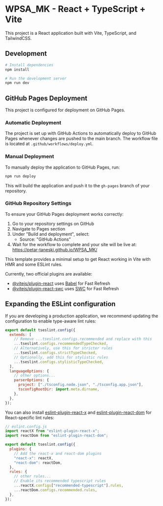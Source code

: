 # WPSA_MK - React + TypeScript + Vite

This project is a React application built with Vite, TypeScript, and TailwindCSS.

## Development

```bash
# Install dependencies
npm install

# Run the development server
npm run dev
```

## GitHub Pages Deployment

This project is configured for deployment on GitHub Pages.

### Automatic Deployment

The project is set up with GitHub Actions to automatically deploy to GitHub Pages whenever changes are pushed to the main branch. The workflow file is located at `.github/workflows/deploy.yml`.

### Manual Deployment

To manually deploy the application to GitHub Pages, run:

```bash
npm run deploy
```

This will build the application and push it to the `gh-pages` branch of your repository.

### GitHub Repository Settings

To ensure your GitHub Pages deployment works correctly:

1. Go to your repository settings on GitHub
2. Navigate to Pages section
3. Under "Build and deployment", select:
   - Source: "GitHub Actions"
4. Wait for the workflow to complete and your site will be live at: https://petar-taneski.github.io/WPSA_MK/

This template provides a minimal setup to get React working in Vite with HMR and some ESLint rules.

Currently, two official plugins are available:

- [@vitejs/plugin-react](https://github.com/vitejs/vite-plugin-react/blob/main/packages/plugin-react/README.md) uses [Babel](https://babeljs.io/) for Fast Refresh
- [@vitejs/plugin-react-swc](https://github.com/vitejs/vite-plugin-react-swc) uses [SWC](https://swc.rs/) for Fast Refresh

## Expanding the ESLint configuration

If you are developing a production application, we recommend updating the configuration to enable type-aware lint rules:

```js
export default tseslint.config({
  extends: [
    // Remove ...tseslint.configs.recommended and replace with this
    ...tseslint.configs.recommendedTypeChecked,
    // Alternatively, use this for stricter rules
    ...tseslint.configs.strictTypeChecked,
    // Optionally, add this for stylistic rules
    ...tseslint.configs.stylisticTypeChecked,
  ],
  languageOptions: {
    // other options...
    parserOptions: {
      project: ["./tsconfig.node.json", "./tsconfig.app.json"],
      tsconfigRootDir: import.meta.dirname,
    },
  },
});
```

You can also install [eslint-plugin-react-x](https://github.com/Rel1cx/eslint-react/tree/main/packages/plugins/eslint-plugin-react-x) and [eslint-plugin-react-dom](https://github.com/Rel1cx/eslint-react/tree/main/packages/plugins/eslint-plugin-react-dom) for React-specific lint rules:

```js
// eslint.config.js
import reactX from "eslint-plugin-react-x";
import reactDom from "eslint-plugin-react-dom";

export default tseslint.config({
  plugins: {
    // Add the react-x and react-dom plugins
    "react-x": reactX,
    "react-dom": reactDom,
  },
  rules: {
    // other rules...
    // Enable its recommended typescript rules
    ...reactX.configs["recommended-typescript"].rules,
    ...reactDom.configs.recommended.rules,
  },
});
```
